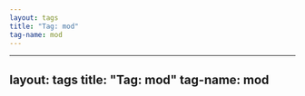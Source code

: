 ```yaml
---
layout: tags
title: "Tag: mod"
tag-name: mod
---
```

---
layout: tags
title: "Tag: mod"
tag-name: mod
---
